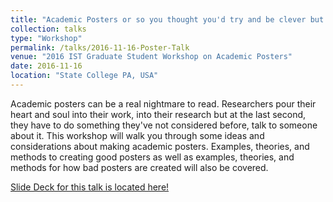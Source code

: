 ```yaml
---
title: "Academic Posters or so you thought you'd try and be clever but ended up using every word in your paper to make a very tiny maze on a very bvig piece of paper and now all you can do is stand there awkwardly while people take a look and scramble away or try to solve the maze instead of figuring out what your paper is about. Why are you still reading?"
collection: talks
type: "Workshop"
permalink: /talks/2016-11-16-Poster-Talk
venue: "2016 IST Graduate Student Workshop on Academic Posters"
date: 2016-11-16
location: "State College PA, USA"
---
```

Academic posters can be a real nightmare to read. Researchers pour their heart and soul into their work, into their research but at the last second, they have to do something they've not considered before, talk to someone about it. This workshop will walk you through some ideas and considerations about making academic posters. Examples, theories, and methods to creating good posters as well as examples, theories, and methods for how bad posters are created will also be covered. 

[Slide Deck for this talk is located here!](https://docs.google.com/presentation/d/17N5jxwaI66clZumZLhusdEgx5JO7XV4WvCNQxZ5iFAA/edit?usp=sharing)
